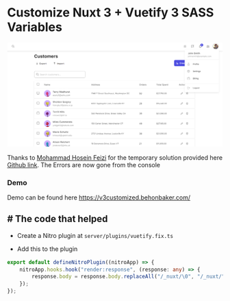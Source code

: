 # Customize Nuxt 3 + Vuetify 3 SASS Variables

![Desktop](/public/screenshot.png)

Thanks to [Mohammad Hosein Feizi](https://github.com/mhfeizi) for the temporary solution provided here [Github link](https://github.com/nuxt/nuxt/issues/15412#issuecomment-1398110500). The Errors are now gone from the console

### Demo

Demo can be found here https://v3customized.behonbaker.com/

## # The code that helped

- Create a Nitro plugin at `server/plugins/vuetify.fix.ts`

- Add this to the plugin

```ts
export default defineNitroPlugin((nitroApp) => {
	nitroApp.hooks.hook("render:response", (response: any) => {
		response.body = response.body.replaceAll("/_nuxt/\0", "/_nuxt/");
	});
});
```
